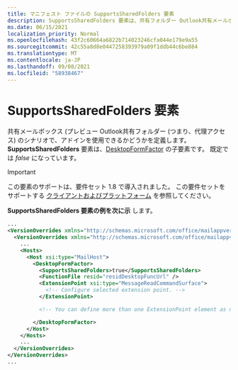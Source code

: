 ```yaml
---
title: マニフェスト ファイルの SupportsSharedFolders 要素
description: SupportsSharedFolders 要素は、共有フォルダー Outlook共有メールボックス のシナリオで使用できるかどうかを定義します。
ms.date: 06/15/2021
localization_priority: Normal
ms.openlocfilehash: 43f2c60664a6822b714023246cfa044e179e9a55
ms.sourcegitcommit: 42c55a8d8e0447258393979a09f1ddb44c6be884
ms.translationtype: MT
ms.contentlocale: ja-JP
ms.lasthandoff: 09/08/2021
ms.locfileid: "58938467"
---
```

# <a name="supportssharedfolders-element"></a>SupportsSharedFolders 要素

共有メールボックス (プレビュー Outlook共有フォルダー (つまり、代理アクセス) のシナリオで、アドインを使用できるかどうかを定義します。 **SupportsSharedFolders** 要素は、[DesktopFormFactor](desktopformfactor.md) の子要素です。 既定では *false* になっています。

> [!IMPORTANT]
> この要素のサポートは、要件セット 1.8 で導入されました。 この要件セットをサポートする [クライアントおよびプラットフォーム](../../reference/requirement-sets/outlook-api-requirement-sets.md#requirement-sets-supported-by-exchange-servers-and-outlook-clients) を参照してください。

**SupportsSharedFolders 要素の例を次に示** します。

```XML
...
<VersionOverrides xmlns="http://schemas.microsoft.com/office/mailappversionoverrides" xsi:type="VersionOverridesV1_0">
  <VersionOverrides xmlns="http://schemas.microsoft.com/office/mailappversionoverrides/1.1" xsi:type="VersionOverridesV1_1">
    ...
    <Hosts>
      <Host xsi:type="MailHost">
        <DesktopFormFactor>
          <SupportsSharedFolders>true</SupportsSharedFolders>
          <FunctionFile resid="residDesktopFuncUrl" />
          <ExtensionPoint xsi:type="MessageReadCommandSurface">
            <!-- Configure selected extension point. -->
          </ExtensionPoint>

          <!-- You can define more than one ExtensionPoint element as needed. -->

        </DesktopFormFactor>
      </Host>
    </Hosts>
    ...
  </VersionOverrides>
</VersionOverrides>
...
```
